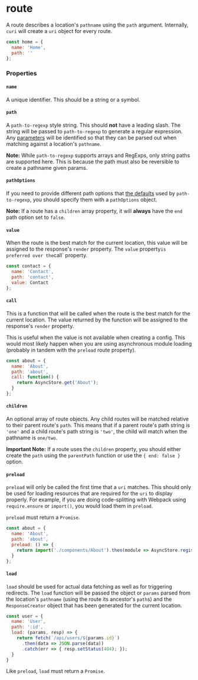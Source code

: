 # route

A route describes a location's `pathname` using the `path` argument. Internally, `curi` will create a `uri` object for every route. 

```js
const home = {
  name: 'Home',
  path: ''
};
```

### Properties

#### `name`

A unique identifier. This should be a string or a symbol.

#### `path`

A `path-to-regexp` style string. This should **not** have a leading slash. The string will be passed to `path-to-regexp` to generate a regular expression. Any [parameters](https://github.com/pillarjs/path-to-regexp#parameters) will be identified so that they can be parsed out when matching against a location's `pathname`.

**Note:** While `path-to-regexp` supports arrays and RegExps, only string paths are supported here. This is because the path must also be reversible to create a pathname given params.

#### `pathOptions`

If you need to provide different path options that [the defaults](https://github.com/pillarjs/path-to-regexp#usage) used by `path-to-regexp`, you should specify them with a `pathOptions` object.

**Note:** If a route has a `children` array property, it will **always** have the `end` path option set to `false`.

#### `value`

When the route is the best match for the current location, this value will be assigned to the response's `render` property. The `value` property` is preferred over the `call` property.

```js
const contact = {
  name: 'Contact',
  path: 'contact',
  value: Contact
};
```

#### `call`

This is a function that will be called when the route is the best match for the current location. The value returned by the function will be assigned to the response's `render` property.

This is useful when the value is not available when creating a config. This would most likely happen when you are using asynchronous module loading (probably in tandem with the `preload` route property).

```js
const about = {
  name: 'About',
  path: 'about',
  call: function() {
    return AsyncStore.get('About');
  }
};
```

#### `children`

An optional array of route objects. Any child routes will be matched relative to their parent route's `path`. This means that if a parent route's path string is `'one'` and a child route's path string is `'two'`, the child will match when the pathname is `one/two`.

**Important Note:** If a route uses the `children` property, you should either create the `path` using the `parentPath` function or use the `{ end: false }` option.

#### `preload`

`preload` will only be called the first time that a `uri` matches. This should only be used for loading resources that are required for the `uri` to display properly. For example, if you are doing code-splitting with Webpack using `require.ensure` or `import()`, you would load them in `preload`.

`preload` must return a `Promise`.

```js
const about = {
  name: 'About',
  path: 'about',
  preload: () => {
    return import('./components/About').then(module => AsyncStore.register(module.default));
  }
};
```

#### `load`

`load` should be used for actual data fetching as well as for triggering redirects. The `load` function will be passed the object or `params` parsed from the location's `pathname` (using the route its ancestor's `path`s) and the `ResponseCreator` object that has been generated for the current location.

```js
const user = {
  name: 'User',
  path: ':id',
  load: (params, resp) => {
    return fetch(`/api/users/${params.id}`)
      .then(data => JSON.parse(data))
      .catch(err => { resp.setStatus(404); });
  }
}
```

Like `preload`, `load` must return a `Promise`.
